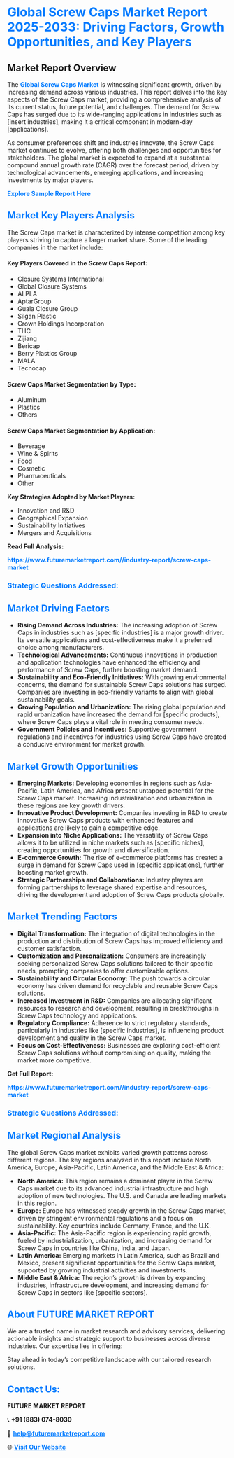 <h1 style="color: #007BFF;">Global Screw Caps Market Report 2025-2033: Driving Factors, Growth Opportunities, and Key Players</h1>

<section id="overview">
<h2>Market Report Overview</h2>
<p>The <a href="https://www.futuremarketreport.com//industry-report/screw-caps-market" style="color: #007BFF; text-decoration: none;"><strong>Global Screw Caps Market</strong></a> is witnessing significant growth, driven by increasing demand across various industries. This report delves into the key aspects of the Screw Caps market, providing a comprehensive analysis of its current status, future potential, and challenges. The demand for Screw Caps has surged due to its wide-ranging applications in industries such as [insert industries], making it a critical component in modern-day [applications].</p>
<p>As consumer preferences shift and industries innovate, the Screw Caps market continues to evolve, offering both challenges and opportunities for stakeholders. The global market is expected to expand at a substantial compound annual growth rate (CAGR) over the forecast period, driven by technological advancements, emerging applications, and increasing investments by major players.</p>
</section>

<section id="overview">
<p><a href="https://www.futuremarketreport.com//request-sample/reportId=60809" style="color: #007BFF; text-decoration: none;"><strong>Explore Sample Report Here</strong></a></p>
</section>

<section id="key-players">
<h2 style="color: #007BFF;">Market Key Players Analysis</h2>
<p>The Screw Caps market is characterized by intense competition among key players striving to capture a larger market share. Some of the leading companies in the market include:</p>
<h4>Key Players Covered in the Screw Caps Report:</h4>
<ul><li>Closure Systems International</li><li>Global Closure Systems</li><li>ALPLA</li><li>AptarGroup</li><li>Guala Closure Group</li><li>Silgan Plastic</li><li>Crown Holdings Incorporation</li><li>THC</li><li>Zijiang</li><li>Bericap</li><li>Berry Plastics Group</li><li>MALA</li><li>Tecnocap</li></ul>
<h4>Screw Caps Market Segmentation by Type:</h4>
<ul><li>Aluminum</li><li>Plastics</li><li>Others</li></ul>

<h4>Screw Caps Market Segmentation by Application:</h4>
<ul><li>Beverage</li><li>Wine &amp; Spirits</li><li>Food</li><li>Cosmetic</li><li>Pharmaceuticals</li><li>Other</li></ul>
<p><strong>Key Strategies Adopted by Market Players:</strong></p>
<ul>
<li>Innovation and R&D</li>
<li>Geographical Expansion</li>
<li>Sustainability Initiatives</li>
<li>Mergers and Acquisitions</li>
</ul>
</section>

<section>
<p><strong>Read Full Analysis: </strong></p><a href="https://www.futuremarketreport.com//industry-report/screw-caps-market" style="color: #007BFF; text-decoration: none;"><strong>https://www.futuremarketreport.com//industry-report/screw-caps-market</strong></a>
<h3 style="color: #007BFF;">Strategic Questions Addressed:</h3>
</section>

<section id="driving-factors">
<h2 style="color: #007BFF;">Market Driving Factors</h2>
<ul>
<li><strong>Rising Demand Across Industries:</strong> The increasing adoption of Screw Caps in industries such as [specific industries] is a major growth driver. Its versatile applications and cost-effectiveness make it a preferred choice among manufacturers.</li>
<li><strong>Technological Advancements:</strong> Continuous innovations in production and application technologies have enhanced the efficiency and performance of Screw Caps, further boosting market demand.</li>
<li><strong>Sustainability and Eco-Friendly Initiatives:</strong> With growing environmental concerns, the demand for sustainable Screw Caps solutions has surged. Companies are investing in eco-friendly variants to align with global sustainability goals.</li>
<li><strong>Growing Population and Urbanization:</strong> The rising global population and rapid urbanization have increased the demand for [specific products], where Screw Caps plays a vital role in meeting consumer needs.</li>
<li><strong>Government Policies and Incentives:</strong> Supportive government regulations and incentives for industries using Screw Caps have created a conducive environment for market growth.</li>
</ul>
</section>

<section id="growth-opportunities">
<h2 style="color: #007BFF;">Market Growth Opportunities</h2>
<ul>
<li><strong>Emerging Markets:</strong> Developing economies in regions such as Asia-Pacific, Latin America, and Africa present untapped potential for the Screw Caps market. Increasing industrialization and urbanization in these regions are key growth drivers.</li>
<li><strong>Innovative Product Development:</strong> Companies investing in R&D to create innovative Screw Caps products with enhanced features and applications are likely to gain a competitive edge.</li>
<li><strong>Expansion into Niche Applications:</strong> The versatility of Screw Caps allows it to be utilized in niche markets such as [specific niches], creating opportunities for growth and diversification.</li>
<li><strong>E-commerce Growth:</strong> The rise of e-commerce platforms has created a surge in demand for Screw Caps used in [specific applications], further boosting market growth.</li>
<li><strong>Strategic Partnerships and Collaborations:</strong> Industry players are forming partnerships to leverage shared expertise and resources, driving the development and adoption of Screw Caps products globally.</li>
</ul>
</section>

<section id="trending-factors">
<h2 style="color: #007BFF;">Market Trending Factors</h2>
<ul>
<li><strong>Digital Transformation:</strong> The integration of digital technologies in the production and distribution of Screw Caps has improved efficiency and customer satisfaction.</li>
<li><strong>Customization and Personalization:</strong> Consumers are increasingly seeking personalized Screw Caps solutions tailored to their specific needs, prompting companies to offer customizable options.</li>
<li><strong>Sustainability and Circular Economy:</strong> The push towards a circular economy has driven demand for recyclable and reusable Screw Caps solutions.</li>
<li><strong>Increased Investment in R&D:</strong> Companies are allocating significant resources to research and development, resulting in breakthroughs in Screw Caps technology and applications.</li>
<li><strong>Regulatory Compliance:</strong> Adherence to strict regulatory standards, particularly in industries like [specific industries], is influencing product development and quality in the Screw Caps market.</li>
<li><strong>Focus on Cost-Effectiveness:</strong> Businesses are exploring cost-efficient Screw Caps solutions without compromising on quality, making the market more competitive.</li>
</ul>
</section>

<section>
<p><strong>Get Full Report: </strong></p><a href="https://www.futuremarketreport.com//industry-report/screw-caps-market" style="color: #007BFF; text-decoration: none;"><strong>https://www.futuremarketreport.com//industry-report/screw-caps-market</strong></a>
<h3 style="color: #007BFF;">Strategic Questions Addressed:</h3>
</section>


<section id="regional-analysis">
<h2 style="color: #007BFF;">Market Regional Analysis</h2>
<p>The global Screw Caps market exhibits varied growth patterns across different regions. The key regions analyzed in this report include North America, Europe, Asia-Pacific, Latin America, and the Middle East & Africa:</p>
<ul>
<li><strong>North America:</strong> This region remains a dominant player in the Screw Caps market due to its advanced industrial infrastructure and high adoption of new technologies. The U.S. and Canada are leading markets in this region.</li>
<li><strong>Europe:</strong> Europe has witnessed steady growth in the Screw Caps market, driven by stringent environmental regulations and a focus on sustainability. Key countries include Germany, France, and the U.K.</li>
<li><strong>Asia-Pacific:</strong> The Asia-Pacific region is experiencing rapid growth, fueled by industrialization, urbanization, and increasing demand for Screw Caps in countries like China, India, and Japan.</li>
<li><strong>Latin America:</strong> Emerging markets in Latin America, such as Brazil and Mexico, present significant opportunities for the Screw Caps market, supported by growing industrial activities and investments.</li>
<li><strong>Middle East & Africa:</strong> The region’s growth is driven by expanding industries, infrastructure development, and increasing demand for Screw Caps in sectors like [specific sectors].</li>
</ul>
</section>

<footer>
<h2 style="color: #007BFF;">About FUTURE MARKET REPORT</h2>
<p>We are a trusted name in market research and advisory services, delivering actionable insights and strategic support to businesses across diverse industries. Our expertise lies in offering:</p>

<p>Stay ahead in today’s competitive landscape with our tailored research solutions.</p>

<h2 style="color: #007BFF;">Contact Us:</h2>
<p><strong>FUTURE MARKET REPORT</strong></p>
<p>📞 <strong>+91 (883) 074-8030</strong></p>
<p>📧 <strong><a href="mailto:help@futuremarketreport.com" style="color: #007BFF;">help@futuremarketreport.com</a></strong></p>
<p>🌐 <strong><a href="https://www.futuremarketreport.com/" style="color: #007BFF;">Visit Our Website</a></strong></p>
</footer>